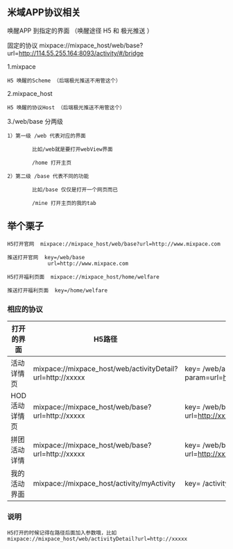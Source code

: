 ## 米域APP协议相关
唤醒APP 到指定的界面 （唤醒途径 H5 和 极光推送 ）

固定的协议 mixpace://mixpace_host/web/base?url=http://114.55.255.164:8093/activity/#/bridge

1.mixpace

    H5 唤醒的Scheme （后端极光推送不用管这个）
  
2.mixpace_host

    H5 唤醒的协议Host （后端极光推送不用管这个）
  
3./web/base 分两级
  
    1）第一级 /web 代表对应的界面 
  
            比如/web就是要打开webView界面
      
            /home 打开主页
      
    2）第二级 /base 代表不同的功能 
  
            比如/base 仅仅是打开一个网页而已
      
            /mine 打开主页的我的tab
      
## 举个栗子

    H5打开官网  mixpace://mixpace_host/web/base?url=http://www.mixpace.com
    
    推送打开官网  key=/web/base
                 url=http://www.mixpace.com
                 
    H5打开福利页面  mixpace://mixpace_host/home/welfare
    
    推送打开福利页面  key=/home/welfare
    

### 相应的协议
| 打开的界面        | H5路径    | 极光推送路径   | 
| --------   | -----  | -----   | 
| 活动详情页        | mixpace://mixpace_host/web/activityDetail?url=http://xxxxx    | key= /web/activityDetail   param=url=http://xxxxx.com&id=3456      |  
| HOD活动详情页     | mixpace://mixpace_host/web/base?url=http://xxxxx         | key= /web/base   param= url=http://xxxxx.com&id=3456          |   
| 拼团活动详情      | mixpace://mixpace_host/web/base?url=http://xxxxx       | key= /web/base   param= url=http://xxxxx.com&id=3456         |   
| 我的活动界面      | mixpace://mixpace_host/activity/myActivity         | key= /activity/myActivity         |  

### 说明
    H5打开的时候记得在路径后面加入参数哦，比如 mixpace://mixpace_host/web/activityDetail?url=http://xxxxx   

